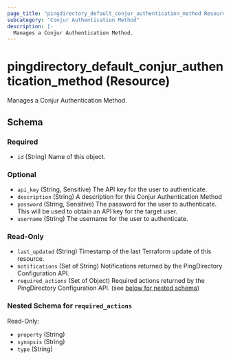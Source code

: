 ```yaml
---
page_title: "pingdirectory_default_conjur_authentication_method Resource - terraform-provider-pingdirectory"
subcategory: "Conjur Authentication Method"
description: |-
  Manages a Conjur Authentication Method.
---
```


# pingdirectory_default_conjur_authentication_method (Resource)

Manages a Conjur Authentication Method.



<!-- schema generated by tfplugindocs -->
## Schema

### Required

- `id` (String) Name of this object.

### Optional

- `api_key` (String, Sensitive) The API key for the user to authenticate.
- `description` (String) A description for this Conjur Authentication Method
- `password` (String, Sensitive) The password for the user to authenticate. This will be used to obtain an API key for the target user.
- `username` (String) The username for the user to authenticate.

### Read-Only

- `last_updated` (String) Timestamp of the last Terraform update of this resource.
- `notifications` (Set of String) Notifications returned by the PingDirectory Configuration API.
- `required_actions` (Set of Object) Required actions returned by the PingDirectory Configuration API. (see [below for nested schema](#nestedatt--required_actions))

<a id="nestedatt--required_actions"></a>
### Nested Schema for `required_actions`

Read-Only:

- `property` (String)
- `synopsis` (String)
- `type` (String)



